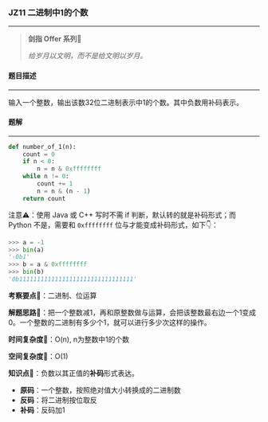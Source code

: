 ### JZ11 二进制中1的个数

---



> **剑指 Offer 系列**🌟
>
> *给岁月以文明，而不是给文明以岁月。*



#### 题目描述

---

输入一个整数，输出该数32位二进制表示中1的个数。其中负数用补码表示。



#### 题解

---

```python
def number_of_1(n):
    count = 0
    if n < 0:
        n = n & 0xffffffff
    while n != 0:
        count += 1
        n = n & (n - 1)
    return count
```



注意⚠️：使用 Java 或 C++ 写时不需 if 判断，默认转的就是补码形式；而 Python 不是，需要和 `0xffffffff` 位与才能变成补码形式，如下👇：



```python
>>> a = -1
>>> bin(a)
'-0b1'
>>> b = a & 0xffffffff
>>> bin(b)
'0b11111111111111111111111111111111'
```



**考察要点**🍥：二进制、位运算

**解题思路**🍬：把一个整数减1，再和原整数做与运算，会把该整数最右边一个1变成0。一个整数的二进制有多少个1，就可以进行多少次这样的操作。



**时间复杂度**🍉：O(n), n为整数中1的个数

**空间复杂度**🍭：O(1)



**知识点**🥝：负数以其正值的**补码**形式表达。

- **原码**：一个整数，按照绝对值大小转换成的二进制数
- **反码**：将二进制按位取反
- **补码**：反码加1

